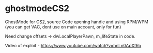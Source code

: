 # ghostmodeCS2
GhostMode for CS2, source 
Code opening handle and using RPM/WPM (you can get VAC, dont use on main account, only for fun)

Need change offsets -> dwLocalPlayerPawn, m_lifeState in code.

Video of exploit - 
https://www.youtube.com/watch?v=hnLn0ApXfRo
